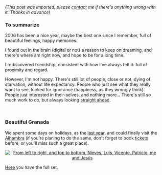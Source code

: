 *(This post was imported, please [contact](/#/contact) me if there's anything wrong with it. Thanks in advance)*

<div class="entry-body">
<h3>To summarize</h3>
<p>
	2006 has been a nice year, maybe the best one since I remember, full of beautiful feelings, happy memories.
</p>
<p>
	I found out in the brain (digital or not) a reason to keep on dreaming, and there's where am right now, and hope to be for a long time.
</p>
<p>
	I rediscovered friendship, consistent with how I've always felt it: full of proximity and regard.
</p>
<p>
	However, I'm not happy. There's still lot of people, close or not, dying of starvation, without life expectancy. People who just see what they really want to see, looked for ignorance (happiness, as they wrongly think). People just interested in their-selves, and nothing more... There's still so much work to do, but always looking <a href="http://www.joseantoniocobena.com/">straight ahead</a>.
</p>
<br />
<h3>Beautiful Granada</h3>
<p>
	We spent some days on holidays, as the <a href="http://www.flickr.com/photos/marcoscobena/sets/72057594058536665/show/">last year</a>, and could finally visit the <a href="http://en.wikipedia.org/wiki/Alhambra">Alhambra</a> (if you're planing to do the same, don't forget to book <a href="https://w3.grupobbva.com/SMVE/home.html">tickets</a> before, or you'll miss such a great place).
</p>
<p align="center">
	<a href="http://www.flickr.com/photos/marcoscobena/338459815/in/set-72157594448084389/"><img src="http://farm1.static.flickr.com/161/338459815_9eede72833.jpg" alt="From left to right, and top to bottom, Nieves, Luis, Vicente, Patricio, me and Jes&uacute;s"></a>
</p>
<p>
	<a href="http://www.flickr.com/photos/marcoscobena/sets/72157594448084389/show/">Here</a> you have the full set.
</p>
</div>
